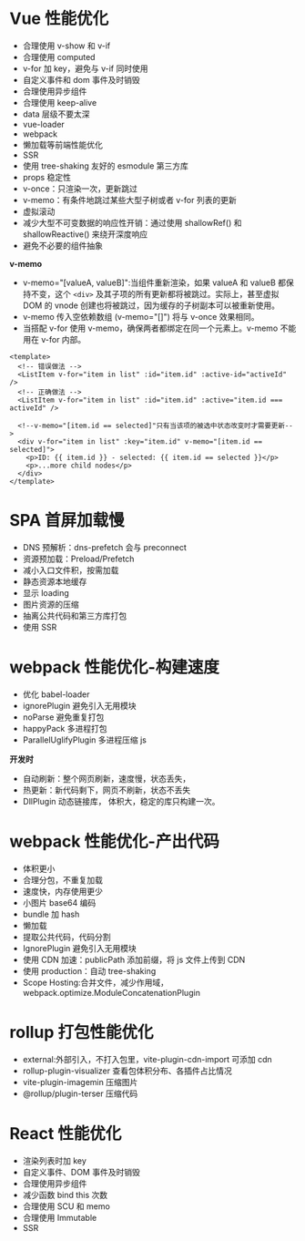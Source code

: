 # Vue 性能优化

- 合理使用 v-show 和 v-if
- 合理使用 computed
- v-for 加 key，避免与 v-if 同时使用
- 自定义事件和 dom 事件及时销毁
- 合理使用异步组件
- 合理使用 keep-alive
- data 层级不要太深
- vue-loader
- webpack
- 懒加载等前端性能优化
- SSR
- 使用 tree-shaking 友好的 esmodule 第三方库
- props 稳定性
- v-once：只渲染一次，更新跳过
- v-memo：有条件地跳过某些大型子树或者 v-for 列表的更新
- 虚拟滚动
- 减少大型不可变数据的响应性开销：通过使用 shallowRef() 和 shallowReactive() 来绕开深度响应
- 避免不必要的组件抽象

**v-memo**

- v-memo="[valueA, valueB]":当组件重新渲染，如果 valueA 和 valueB 都保持不变，这个 `<div>` 及其子项的所有更新都将被跳过。实际上，甚至虚拟 DOM 的 vnode 创建也将被跳过，因为缓存的子树副本可以被重新使用。
- v-memo 传入空依赖数组 (v-memo="[]") 将与 v-once 效果相同。
- 当搭配 v-for 使用 v-memo，确保两者都绑定在同一个元素上。v-memo 不能用在 v-for 内部。

```vue
<template>
  <!-- 错误做法 -->
  <ListItem v-for="item in list" :id="item.id" :active-id="activeId" />
  <!-- 正确做法 -->
  <ListItem v-for="item in list" :id="item.id" :active="item.id === activeId" />

  <!--v-memo="[item.id == selected]"只有当该项的被选中状态改变时才需要更新-->
  <div v-for="item in list" :key="item.id" v-memo="[item.id == selected]">
    <p>ID: {{ item.id }} - selected: {{ item.id == selected }}</p>
    <p>...more child nodes</p>
  </div>
</template>
```

# SPA 首屏加载慢

- DNS 预解析：dns-prefetch 会与 preconnect
- 资源预加载：Preload/Prefetch
- 减小入口文件积，按需加载
- 静态资源本地缓存
- 显示 loading
- 图片资源的压缩
- 抽离公共代码和第三方库打包
- 使用 SSR

# webpack 性能优化-构建速度

- 优化 babel-loader
- ignorePlugin 避免引入无用模块
- noParse 避免重复打包
- happyPack 多进程打包
- ParallelUglifyPlugin 多进程压缩 js

**开发时**

- 自动刷新：整个网页刷新，速度慢，状态丢失，
- 热更新：新代码剩下，网页不刷新，状态不丢失
- DllPlugin 动态链接库， 体积大，稳定的库只构建一次。

# webpack 性能优化-产出代码

- 体积更小
- 合理分包，不重复加载
- 速度快，内存使用更少
- 小图片 base64 编码
- bundle 加 hash
- 懒加载
- 提取公共代码，代码分割
- IgnorePlugin 避免引入无用模块
- 使用 CDN 加速：publicPath 添加前缀，将 js 文件上传到 CDN
- 使用 production：自动 tree-shaking
- Scope Hosting:合并文件，减少作用域，webpack.optimize.ModuleConcatenationPlugin

# rollup 打包性能优化

- external:外部引入，不打入包里，vite-plugin-cdn-import 可添加 cdn
- rollup-plugin-visualizer 查看包体积分布、各插件占比情况
- vite-plugin-imagemin 压缩图片
- @rollup/plugin-terser 压缩代码

# React 性能优化

- 渲染列表时加 key
- 自定义事件、DOM 事件及时销毁
- 合理使用异步组件
- 减少函数 bind this 次数
- 合理使用 SCU 和 memo
- 合理使用 Immutable
- SSR
